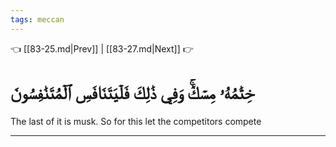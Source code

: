 ```yaml
---
tags: meccan
---
```


👈 [[83-25.md|Prev]] | [[83-27.md|Next]] 👉

# خِتَٰمُهُۥ مِسۡكٞۚ وَفِي ذَٰلِكَ فَلۡيَتَنَافَسِ ٱلۡمُتَنَٰفِسُونَ

The last of it is musk. So for this let the competitors compete

---

